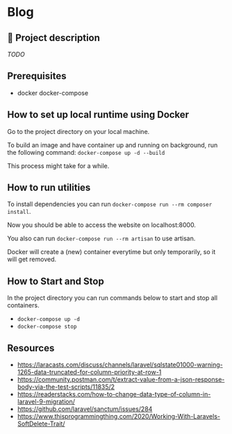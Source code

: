 # Blog

## 📖 Project description

*TODO*


## Prerequisites

* docker docker-compose


## How to set up local runtime using Docker

Go to the project directory on your local machine.

To build an image and have container up and running on background, run the following command: `docker-compose up -d --build`

This process might take for a while.

## How to run utilities

To install dependencies you can run `docker-compose run --rm composer install`.

Now you should be able to access the website on localhost:8000.

You also can run `docker-compose run --rm artisan` to use artisan.

Docker will create a (new) container everytime but only temporarily, so it will get removed.

## How to Start and Stop

In the project directory you can run commands below to start and stop all containers.

- `docker-compose up -d`
- `docker-compose stop`

## Resources

- https://laracasts.com/discuss/channels/laravel/sqlstate01000-warning-1265-data-truncated-for-column-priority-at-row-1
- https://community.postman.com/t/extract-value-from-a-json-response-body-via-the-test-scripts/11835/2
- https://readerstacks.com/how-to-change-data-type-of-column-in-laravel-9-migration/
- https://github.com/laravel/sanctum/issues/284
- https://www.thisprogrammingthing.com/2020/Working-With-Laravels-SoftDelete-Trait/
